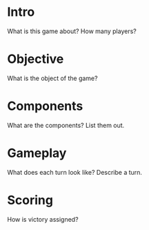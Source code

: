 # Intro

What is this game about? How many players?

# Objective

What is the object of the game?

# Components

What are the components? List them out.

# Gameplay

What does each turn look like? Describe a turn. 

# Scoring

How is victory assigned?


